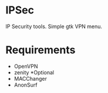 # IPSec
IP Security tools. Simple gtk VPN menu.
# Requirements
- OpenVPN
- zenity
*Optional
- MACChanger
- AnonSurf
